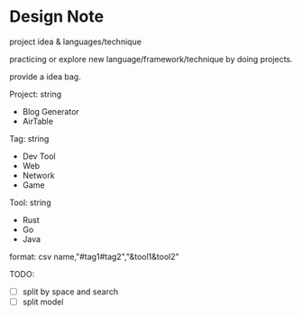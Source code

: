 # Design Note

project idea & languages/technique

practicing or explore new language/framework/technique by doing projects.

provide a idea bag.

Project: string
  - Blog Generator
  - AirTable

Tag: string
  - Dev Tool
  - Web
  - Network
  - Game

Tool: string
  - Rust
  - Go
  - Java

format: csv
name,"#tag1#tag2","&tool1&tool2"

TODO:
- [ ] split by space and search
- [ ] split model
